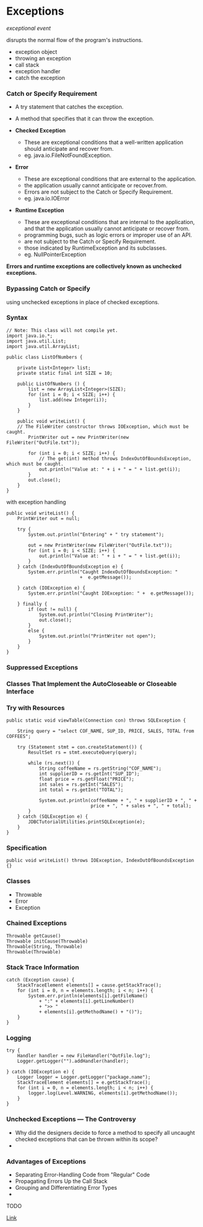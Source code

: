 # Exceptions

_exceptional event_

disrupts the normal flow of the program's instructions.

* exception object
* throwing an exception
* call stack
* exception handler
* catch the exception

### Catch or Specify Requirement

* A try statement that catches the exception. 
* A method that specifies that it can throw the exception. 

* **Checked Exception**
  * These are exceptional conditions that a well-written application should anticipate and recover from.
  * eg. java.io.FileNotFoundException. 
* **Error**
  * These are exceptional conditions that are external to the application.
  * the application usually cannot anticipate or recover.from.
  * Errors are not subject to the Catch or Specify Requirement.
  * eg. java.io.IOError
* **Runtime Exception**
  * These are exceptional conditions that are internal to the application, and that the application usually cannot anticipate or recover from.
  * programming bugs, such as logic errors or improper use of an API.
  * are not subject to the Catch or Specify Requirement.
  * those indicated by RuntimeException and its subclasses.
  * eg. NullPointerException

__Errors and runtime exceptions are collectively known as unchecked exceptions.__

### Bypassing Catch or Specify

using unchecked exceptions in place of checked exceptions.

### Syntax

```
// Note: This class will not compile yet.
import java.io.*;
import java.util.List;
import java.util.ArrayList;

public class ListOfNumbers {

    private List<Integer> list;
    private static final int SIZE = 10;

    public ListOfNumbers () {
        list = new ArrayList<Integer>(SIZE);
        for (int i = 0; i < SIZE; i++) {
            list.add(new Integer(i));
        }
    }

    public void writeList() {
	// The FileWriter constructor throws IOException, which must be caught.
        PrintWriter out = new PrintWriter(new FileWriter("OutFile.txt"));

        for (int i = 0; i < SIZE; i++) {
            // The get(int) method throws IndexOutOfBoundsException, which must be caught.
            out.println("Value at: " + i + " = " + list.get(i));
        }
        out.close();
    }
}
```

with exception handling

```
public void writeList() {
    PrintWriter out = null;

    try {
        System.out.println("Entering" + " try statement");

        out = new PrintWriter(new FileWriter("OutFile.txt"));
        for (int i = 0; i < SIZE; i++) {
            out.println("Value at: " + i + " = " + list.get(i));
        }
    } catch (IndexOutOfBoundsException e) {
        System.err.println("Caught IndexOutOfBoundsException: "
                           +  e.getMessage());
                                 
    } catch (IOException e) {
        System.err.println("Caught IOException: " +  e.getMessage());
                                 
    } finally {
        if (out != null) {
            System.out.println("Closing PrintWriter");
            out.close();
        } 
        else {
            System.out.println("PrintWriter not open");
        }
    }
}
```

### Suppressed Exceptions

### Classes That Implement the AutoCloseable or Closeable Interface

### Try with Resources

```
public static void viewTable(Connection con) throws SQLException {

    String query = "select COF_NAME, SUP_ID, PRICE, SALES, TOTAL from COFFEES";

    try (Statement stmt = con.createStatement()) {
        ResultSet rs = stmt.executeQuery(query);

        while (rs.next()) {
            String coffeeName = rs.getString("COF_NAME");
            int supplierID = rs.getInt("SUP_ID");
            float price = rs.getFloat("PRICE");
            int sales = rs.getInt("SALES");
            int total = rs.getInt("TOTAL");

            System.out.println(coffeeName + ", " + supplierID + ", " + 
                               price + ", " + sales + ", " + total);
        }
    } catch (SQLException e) {
        JDBCTutorialUtilities.printSQLException(e);
    }
}
```

### Specification

```
public void writeList() throws IOException, IndexOutOfBoundsException {}
```

### Classes

* Throwable 
* Error 
* Exception

### Chained Exceptions

```
Throwable getCause()
Throwable initCause(Throwable)
Throwable(String, Throwable)
Throwable(Throwable)
```

### Stack Trace Information

```
catch (Exception cause) {
    StackTraceElement elements[] = cause.getStackTrace();
    for (int i = 0, n = elements.length; i < n; i++) {       
        System.err.println(elements[i].getFileName()
            + ":" + elements[i].getLineNumber() 
            + ">> "
            + elements[i].getMethodName() + "()");
    }
}
```

### Logging

```
try {
    Handler handler = new FileHandler("OutFile.log");
    Logger.getLogger("").addHandler(handler);
    
} catch (IOException e) {
    Logger logger = Logger.getLogger("package.name"); 
    StackTraceElement elements[] = e.getStackTrace();
    for (int i = 0, n = elements.length; i < n; i++) {
        logger.log(Level.WARNING, elements[i].getMethodName());
    }
}
```

### Unchecked Exceptions — The Controversy

* Why did the designers decide to force a method to specify all uncaught checked exceptions that can be thrown within its scope?
* 

### Advantages of Exceptions

* Separating Error-Handling Code from "Regular" Code
* Propagating Errors Up the Call Stack
* Grouping and Differentiating Error Types
* 

TODO

[Link](https://docs.oracle.com/javase/tutorial/essential/exceptions/index.html)